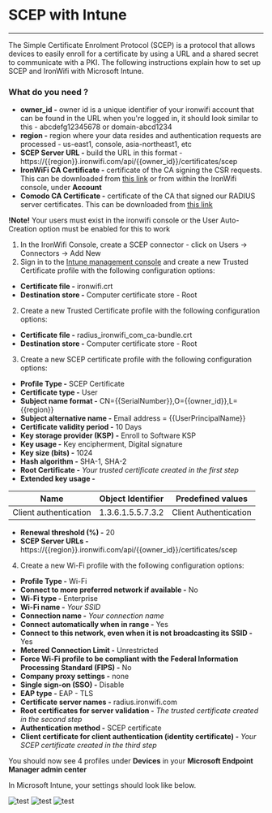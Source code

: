 # **SCEP with Intune**

---

The Simple Certificate Enrolment Protocol (SCEP) is a protocol that allows devices to easily enroll for a certificate by using a URL and a shared secret to communicate with a PKI. The following instructions explain how to set up SCEP and IronWifi with Microsoft Intune.

### What do you need ?

- **owner_id -** owner id is a unique identifier of your ironwifi account that can be found in the URL when you're logged in, it should look similar to this - abcdefg12345678 or domain-abcd1234
- **region -** region where your data resides and authentication requests are processed - us-east1, console, asia-northeast1, etc
- **SCEP Server URL -** build the URL in this format - https://{{region}}.ironwifi.com/api/{{owner_id}}/certificates/scep
- **IronWiFi CA Certificate -** certificate of the CA signing the CSR requests. This can be downloaded from [this link](https://console.ironwifi.com/assets/html/ironwifi.crt) or from within the IronWifi console, under **Account**
- **Comodo CA Certificate -** certificate of the CA that signed our RADIUS server certificates. This can be downloaded from [this link](https://console.ironwifi.com/assets/html/radius_ironwifi_com_ca-bundle.crt)


**!Note!** Your users must exist in the ironwifi console or the User Auto-Creation option must be enabled for this to work

1. In the IronWifi Console, create a SCEP connector - click on Users -> Connectors -> Add New
2. Sign in to the [Intune management console](https://endpoint.microsoft.com/#blade/Microsoft_Intune_DeviceSettings/DevicesMenu/overview) and create a new Trusted Certificate profile with the following configuration options:

- **Certificate file -** ironwifi.crt
- **Destination store -** Computer certificate store - Root

2. Create a new Trusted Certificate profile with the following configuration options:

- **Certificate file -** radius_ironwifi_com_ca-bundle.crt
- **Destination store -** Computer certificate store - Root

3. Create a new SCEP certificate profile with the following configuration options:

- **Profile Type -** SCEP Certificate
- **Certificate type -** User
- **Subject name format -** CN={{SerialNumber}},O={{owner_id}},L={{region}}
- **Subject alternative name -** Email address = {{UserPrincipalName}}
- **Certificate validity period -** 10 Days
- **Key storage provider (KSP) -** Enroll to Software KSP
- **Key usage -** Key encipherment, Digital signature
- **Key size (bits) -** 1024
- **Hash algorithm -** SHA-1, SHA-2
- **Root Certificate -** _Your trusted certificate created in the first step_
- **Extended key usage -**

Name | Object Identifier | Predefined values |
----- | ---------------- | ----------------- |
Client authentication | 1.3.6.1.5.5.7.3.2 | Client Authentication

- **Renewal threshold (%) -** 20
- **SCEP Server URLs -** https://{{region}}.ironwifi.com/api/{{owner_id}}/certificates/scep

4. Create a new Wi-Fi profile with the following configuration options:

- **Profile Type -** Wi-Fi
- **Connect to more preferred network if available -** No
- **Wi-Fi type -** Enterprise
- **Wi-Fi name -** _Your SSID_
- **Connection name -** _Your connection name_
- **Connect automatically when in range -** Yes
- **Connect to this network, even when it is not broadcasting its SSID -** Yes
- **Metered Connection Limit -** Unrestricted
- **Force Wi-Fi profile to be compliant with the Federal Information Processing Standard (FIPS) -** No
- **Company proxy settings -** none
- **Single sign-on (SSO) -** Disable
- **EAP type -** EAP - TLS
- **Certificate server names -** radius.ironwifi.com
- **Root certificates for server validation -** _The trusted certificate created in the second step_
- **Authentication method -** SCEP certificate
- **Client certificate for client authentication (identity certificate) -** _Your SCEP certificate created in the third step_

You should now see 4 profiles under **Devices** in your **Microsoft Endpoint Manager admin center**

In Microsoft Intune, your settings should look like below.


![test](https://raw.githubusercontent.com/IronWifi/docs/master/user_Guide/Account/scep/scep11.png)
![test](https://raw.githubusercontent.com/IronWifi/docs/master/user_Guide/Account/scep/scep12.png)
![test](https://raw.githubusercontent.com/IronWifi/docs/master/user_Guide/Account/scep/scep13.png)


